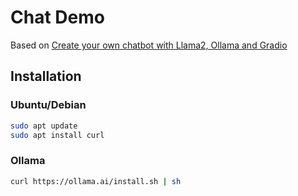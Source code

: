 # Chat Demo

Based on [Create your own chatbot with Llama2, Ollama and Gradio](https://bibek-poudel.medium.com/create-your-own-chatbot-with-llama2-ollama-and-gradio-5c60ecb1aad0)

## Installation

### Ubuntu/Debian

```bash
sudo apt update
sudo apt install curl
```

### Ollama

```bash
curl https://ollama.ai/install.sh | sh
```

